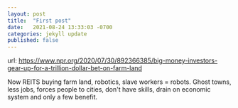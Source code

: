 ```yaml
---
layout: post
title:  "First post"
date:   2021-08-24 13:33:03 -0700
categories: jekyll update
published: false
---
```



url: https://www.npr.org/2020/07/30/892366385/big-money-investors-gear-up-for-a-trillion-dollar-bet-on-farm-land

Now REITS buying farm land, robotics, slave workers = robots. Ghost towns, less jobs, forces people to cities, don't have skills, drain on economic system and only a few benefit.